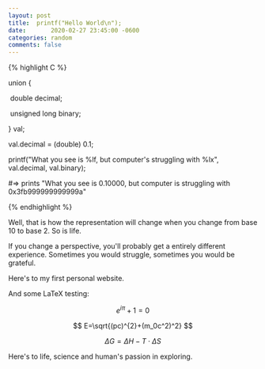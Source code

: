 ```yaml
---
layout: post
title:  printf("Hello World\n");
date:		2020-02-27 23:45:00 -0600
categories: random
comments: false
---
```


{% highlight C %}

union {

​	double decimal;

​	unsigned long binary;

} val;

val.decimal = (double) 0.1;

printf("What you see is %lf, but computer's struggling with %lx", val.decimal, val.binary);

#=> prints "What you see is 0.10000, but computer is struggling with 0x3fb999999999999a"

{% endhighlight %}

Well, that is how the representation will change when you change from base 10 to base 2. So is life.

If you change a perspective, you'll probably get a entirely different experience. Sometimes you would struggle, sometimes you would be grateful.

Here's to my first personal website.

And some LaTeX testing:

$$ e^{i\pi} + 1 = 0$$

$$ E=\sqrt{(pc)^{2}+(m_0c^2)^2} $$

$$ \Delta G = \Delta H - T \cdot \Delta S $$

Here's to life, science and human's passion in exploring.
